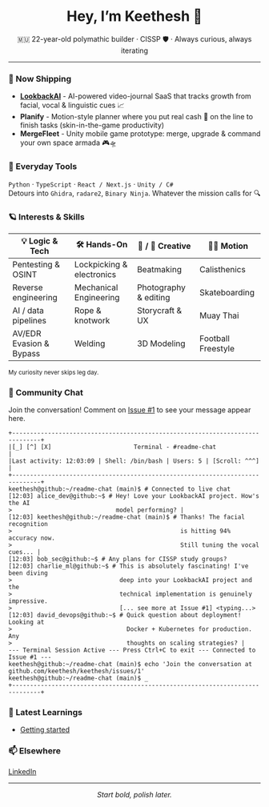 <!-- GitHub profile README -->
<h1 align="center">Hey, I’m Keethesh 👋</h1>
<p align="center">
  🇲🇺 22-year-old polymathic builder · CISSP 🛡️ · Always curious, always iterating
</p>

---

### 🚢  Now Shipping
- **[LookbackAI](https://lookbackai.com)** - AI-powered video-journal SaaS that tracks growth from facial, vocal & linguistic cues 📈  
- **Planify** - Motion-style planner where you put real cash 💸 on the line to finish tasks (skin-in-the-game productivity)  
- **MergeFleet** - Unity mobile game prototype: merge, upgrade & command your own space armada 🎮🛸  

### 🧰  Everyday Tools
`Python` · `TypeScript` · `React / Next.js` · `Unity / C#`  
Detours into `Ghidra`, `radare2`, `Binary Ninja`. Whatever the mission calls for 🔍

### 🪐  Interests & Skills
| 💡 Logic & Tech | 🛠️ Hands-On | 🎵 / 🎨 Creative | 🏃‍♂️ Motion |
|-----------------|-------------|-----------------|--------------|
| Pentesting & OSINT | Lockpicking & electronics | Beatmaking | Calisthenics |
| Reverse engineering | Mechanical Engineering | Photography & editing | Skateboarding |
| AI / data pipelines | Rope & knotwork | Storycraft & UX | Muay Thai |
| AV/EDR Evasion & Bypass | Welding | 3D Modeling | Football Freestyle |

<sub>My curiosity never skips leg day.</sub>

### 💬 Community Chat
Join the conversation! Comment on [Issue #1](https://github.com/keethesh/keethesh/issues/1) to see your message appear here.

<!-- CHAT_START -->
```
+------------------------------------------------------------------------------+
|[_] [^] [X]                       Terminal - #readme-chat                     |
|Last activity: 12:03:09 | Shell: /bin/bash | Users: 5 | [Scroll: ^^^]           |
+------------------------------------------------------------------------------+
keethesh@github:~/readme-chat (main)$ # Connected to live chat                  
[12:03] alice_dev@github:~$ # Hey! Love your LookbackAI project. How's the AI   
>                             model performing? |                               
[12:03] keethesh@github:~/readme-chat (main)$ # Thanks! The facial recognition  
>                                               is hitting 94% accuracy now.    
>                                               Still tuning the vocal cues... |
[12:03] bob_sec@github:~$ # Any plans for CISSP study groups?                   
[12:03] charlie_ml@github:~$ # This is absolutely fascinating! I've been diving 
>                              deep into your LookbackAI project and the        
>                              technical implementation is genuinely impressive.
>                              [... see more at Issue #1] <typing...>           
[12:03] david_devops@github:~$ # Quick question about deployment! Looking at    
>                                Docker + Kubernetes for production. Any        
>                                thoughts on scaling strategies? |              
--- Terminal Session Active --- Press Ctrl+C to exit --- Connected to Issue #1 ---
keethesh@github:~/readme-chat (main)$ echo 'Join the conversation at github.com/keethesh/keethesh/issues/1'
keethesh@github:~/readme-chat (main)$ _                                         
+------------------------------------------------------------------------------+
```
<!-- CHAT_END -->

### 🧠 Latest Learnings

<!-- TIL_START -->
* [Getting started](til/001-getting-started.md)
<!-- TIL_END -->

### 📫  Elsewhere
[LinkedIn](https://www.linkedin.com/in/keethesh)

---

<p align="center"><em>Start bold, polish later.</em></p>
